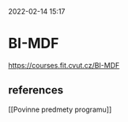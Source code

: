 2022-02-14 15:17

# BI-MDF
https://courses.fit.cvut.cz/BI-MDF

## references
[[Povinne predmety programu]]